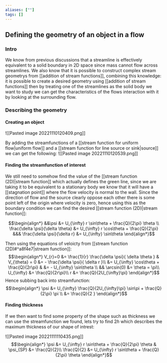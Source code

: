 ```yaml
---
aliases: [""]
tags: []
---
```


## Defining the geometry of an object in a flow
### Intro
We know from previous discussions that a streamline is effectively equivalent to a solid boundary in 2D space since mass cannot flow across streamlines. We also know that it is possible to construct complex stream geometrys from [[addition of stream functions]], combining this knowledge: it is possible to create a desired geometry using [[addition of stream functions]] then by treating one of the streamlines as the solid body we want to study we can get the characteristics of the flows interaction with it by looking at the surrounding flow.

### Describing the geometry
#### Creating an object

![[Pasted image 20221110120409.png]]

By adding the streamfunctions of a [[stream function for uniform flow|uniform flow]] and a [[stream function for line source or sink|source]] we can get the following:
![[Pasted image 20221110120539.png]]

#### Finding the streamfunction of interest
We still need to somehow find the value of the [[stream function (2D)|stream function]] which actually defines the green line, since we are taking it to be equivalent to a stationary body we know that it will have a [[stagnation point]] where the flow velocity is normal to the wall. Since the direction of flow and the source clearly oppose each other there is some point left of the origin where velocity is zero, hence using this as the boundary condition we can find the desired [[stream function (2D)|stream function]]:

$$\begin{align*}
&&\psi &= U_{\infty} r \sin\theta + \frac{Q}{2\pi} \theta \\
\frac{\delta \psi}{\delta \theta} &= U_{\infty} r \cos\theta + \frac{Q}{2\pi} &&& \frac{\delta \psi}{\delta r} &= U_{\infty}   \sin\theta 
\end{align*}$$

Then using the equations of veloicty from [[stream function (2D)#^a8f4e7|stream function]]:
$$\begin{align*}
 V_{r}=0 &= \frac{1}{r} \frac{\delta \psi}{ \delta \theta } &  V_{\theta} = 0 &= - \frac{\delta \psi}{ \delta r }\\
&=  U_{\infty}   \cos\theta + \frac{Q}{2r\pi} & &= - U_{\infty}   \sin\theta \\
&& \arcsin(0) &= \theta = \pi\\
U_{\infty} &= \frac{Q}{2r\pi}\\
r &= \frac{Q}{2U_{\infty}\pi}
\end{align*}$$
Hence subbing back into streamfunction:
$$\begin{align*}
\psi &= U_{\infty}  \frac{Q}{2U_{\infty}\pi} \sin\pi + \frac{Q}{2\pi} \pi \\
&=   \frac{Q}{2 } 
\end{align*}$$

#### Finding thickness

If we then want to find some property of the shape such as thickness we can use the streamfunction we found, lets try to find $2h$ which describes the maximum thickness of our shape of intrest:

![[Pasted image 20221111110435.png]]
$$\begin{align*}
 \psi &= U_{\infty} r \sin\theta + \frac{Q}{2\pi} \theta  & \psi_{SP} &= \frac{Q}{2}\\
\frac{Q}{2} &= U_{\infty} r \sin\theta + \frac{Q}{2\pi} \theta
\end{align*}$$